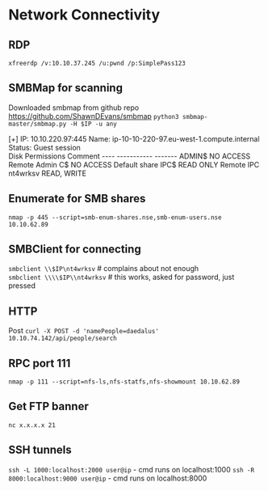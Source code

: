# Network Connectivity

## RDP
`xfreerdp /v:10.10.37.245 /u:pwnd /p:SimplePass123`

## SMBMap for scanning
Downloaded smbmap from github repo https://github.com/ShawnDEvans/smbmap
`python3 smbmap-master/smbmap.py -H $IP -u any`

[+] IP: 10.10.220.97:445	Name: ip-10-10-220-97.eu-west-1.compute.internal	Status: Guest session   	
        Disk                                                  	Permissions	Comment
	----                                                  	-----------	-------
	ADMIN$                                            	NO ACCESS	Remote Admin
	C$                                                	NO ACCESS	Default share
	IPC$                                              	READ ONLY	Remote IPC
	nt4wrksv                                          	READ, WRITE	

## Enumerate for SMB shares
`nmap -p 445 --script=smb-enum-shares.nse,smb-enum-users.nse 10.10.62.89`

## SMBClient for connecting
`smbclient \\$IP\nt4wrksv` # complains about not enough \
`smbclient \\\\$IP\\nt4wrksv` # this works, asked for password, just pressed <enter>

## HTTP
Post
`curl -X POST -d 'namePeople=daedalus' 10.10.74.142/api/people/search` 

## RPC port 111
`nmap -p 111 --script=nfs-ls,nfs-statfs,nfs-showmount 10.10.62.89`

## Get FTP banner
`nc x.x.x.x 21`

## SSH tunnels
`ssh -L 1000:localhost:2000 user@ip` - cmd runs on localhost:1000
`ssh -R 8000:localhost:9000 user@ip` - cmd runs on localhost:8000
